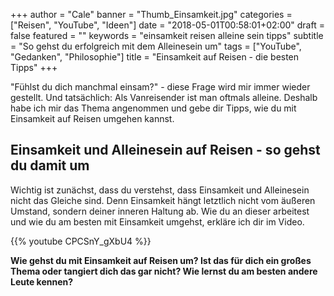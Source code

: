 +++
author = "Cale"
banner = "Thumb_Einsamkeit.jpg"
categories = ["Reisen", "YouTube", "Ideen"]
date = "2018-05-01T00:58:01+02:00"
draft = false
featured = ""
keywords = "einsamkeit reisen alleine sein tipps"
subtitle = "So gehst du erfolgreich mit dem Alleinesein um"
tags = ["YouTube", "Gedanken", "Philosophie"]
title = "Einsamkeit auf Reisen - die besten Tipps"
+++

"Fühlst du dich manchmal einsam?" - diese Frage wird mir immer wieder gestellt. Und tatsächlich: Als Vanreisender ist man oftmals alleine. Deshalb habe ich mir das Thema angenommen und gebe dir Tipps, wie du mit Einsamkeit auf Reisen umgehen kannst.<!--more-->

## Einsamkeit und Alleinesein auf Reisen - so gehst du damit um

Wichtig ist zunächst, dass du verstehst, dass Einsamkeit und Alleinesein nicht das Gleiche sind. Denn Einsamkeit hängt letztlich nicht vom äußeren Umstand, sondern deiner inneren Haltung ab. Wie du an dieser arbeitest und wie du am besten mit Einsamkeit umgehst, erkläre ich dir im Video.

{{% youtube CPCSnY_gXbU4 %}}

**Wie gehst du mit Einsamkeit auf Reisen um? Ist das für dich ein großes Thema oder tangiert dich das gar nicht? Wie lernst du am besten andere Leute kennen?**
